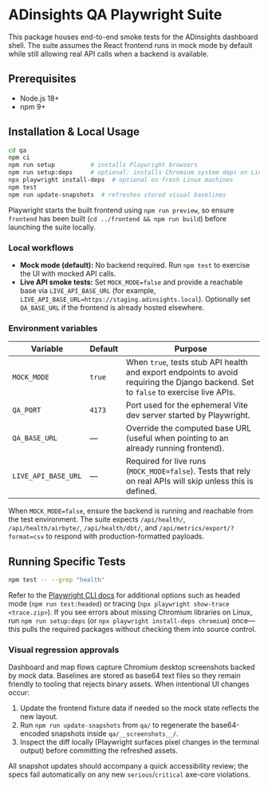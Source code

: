 # ADinsights QA Playwright Suite

This package houses end-to-end smoke tests for the ADinsights dashboard shell. The suite assumes the React frontend runs in mock mode by default while still allowing real API calls when a backend is available.

## Prerequisites
- Node.js 18+
- npm 9+

## Installation & Local Usage

```bash
cd qa
npm ci
npm run setup          # installs Playwright browsers
npm run setup:deps     # optional: installs Chromium system deps on Linux
npx playwright install-deps  # optional on fresh Linux machines
npm test
npm run update-snapshots  # refreshes stored visual baselines
```

Playwright starts the built frontend using `npm run preview`, so ensure `frontend` has been built (`cd ../frontend && npm run build`) before launching the suite locally.

### Local workflows

- **Mock mode (default):** No backend required. Run `npm test` to exercise the UI with mocked API calls.
- **Live API smoke tests:** Set `MOCK_MODE=false` and provide a reachable base via `LIVE_API_BASE_URL` (for example, `LIVE_API_BASE_URL=https://staging.adinsights.local`). Optionally set `QA_BASE_URL` if the frontend is already hosted elsewhere.

### Environment variables

| Variable | Default | Purpose |
| --- | --- | --- |
| `MOCK_MODE` | `true` | When `true`, tests stub API health and export endpoints to avoid requiring the Django backend. Set to `false` to exercise live APIs. |
| `QA_PORT` | `4173` | Port used for the ephemeral Vite dev server started by Playwright. |
| `QA_BASE_URL` | — | Override the computed base URL (useful when pointing to an already running frontend). |
| `LIVE_API_BASE_URL` | — | Required for live runs (`MOCK_MODE=false`). Tests that rely on real APIs will skip unless this is defined. |

When `MOCK_MODE=false`, ensure the backend is running and reachable from the test environment. The suite expects `/api/health/`, `/api/health/airbyte/`, `/api/health/dbt/`, and `/api/metrics/export/?format=csv` to respond with production-formatted payloads.

## Running Specific Tests

```bash
npm test -- --grep "health"
```

Refer to the [Playwright CLI docs](https://playwright.dev/docs/test-cli) for additional options such as headed mode (`npm run test:headed`) or tracing (`npx playwright show-trace <trace.zip>`). If you see errors about missing Chromium libraries on Linux, run `npm run setup:deps` (or `npx playwright install-deps chromium`) once—this pulls the required packages without checking them into source control.

### Visual regression approvals

Dashboard and map flows capture Chromium desktop screenshots backed by mock data. Baselines are stored as base64 text files so
they remain friendly to tooling that rejects binary assets. When intentional UI changes occur:

1. Update the frontend fixture data if needed so the mock state reflects the new layout.
2. Run `npm run update-snapshots` from `qa/` to regenerate the base64-encoded snapshots inside `qa/__screenshots__/`.
3. Inspect the diff locally (Playwright surfaces pixel changes in the terminal output) before committing the refreshed assets.

All snapshot updates should accompany a quick accessibility review; the specs fail automatically on any new `serious`/`critical` axe-core violations.
